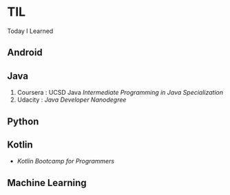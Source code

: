 # TIL
Today I Learned 
## Android
## Java
1. Coursera : UCSD Java *Intermediate Programming in Java Specialization*
2. Udacity : *Java Developer Nanodegree*
## Python
## Kotlin
- *Kotlin Bootcamp for Programmers*
## Machine Learning
